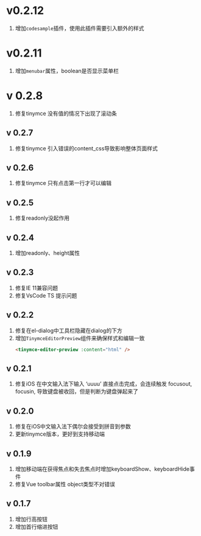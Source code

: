 # v0.2.12
1. 增加`codesample`插件，使用此插件需要引入额外的样式
# v0.2.11
1. 增加`menubar`属性，boolean是否显示菜单栏
# v 0.2.8
1. 修复tinymce 没有值的情况下出现了滚动条
## v 0.2.7
1. 修复tinymce 引入错误的content_css导致影响整体页面样式
## v 0.2.6
1. 修复tinymce 只有点击第一行才可以编辑
## v 0.2.5
1. 修复readonly没起作用
## v 0.2.4
1. 增加readonly、height属性
## v 0.2.3
1. 修复IE 11兼容问题
2. 修复VsCode TS 提示问题
## v 0.2.2
1. 修复在el-dialog中工具栏隐藏在dialog的下方
2. 增加`TinymceEditorPreview`组件来确保样式和编辑一致
    ```html
    <tinymce-editor-preview :content="html" />
    ```
## v 0.2.1
1. 修复iOS 在中文输入法下输入 ‘uuuu’ 直接点击完成，会连续触发 focusout, focusin, 导致键盘被收回，但是判断为键盘弹起来了
## v 0.2.0
1. 修复在iOS中文输入法下偶尔会接受到拼音到参数
2. 更新tinymce版本，更好到支持移动端
## v 0.1.9
1. 增加移动端在获得焦点和失去焦点时增加keyboardShow、keyboardHide事件
2. 修复Vue toolbar属性 object类型不对错误
## v 0.1.7
1. 增加行高按钮
2. 增加首行缩进按钮